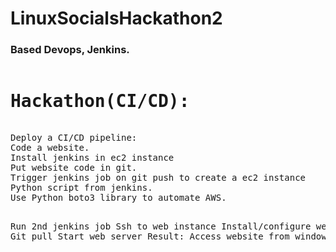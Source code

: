 # LinuxSocialsHackathon2
<h3>Based Devops, Jenkins. </h3>
<pre>
<h1>Hackathon(CI/CD):</h1>
Deploy a CI/CD pipeline:
Code a website.
Install jenkins in ec2 instance
Put website code in git.
Trigger jenkins job on git push to create a ec2 instance
Python script from jenkins.
Use Python boto3 library to automate AWS.

Run 2nd jenkins job
Ssh to web instance
Install/configure web server
Git pull
Start web server
Result:
	Access website from windows browser.
</pre>

